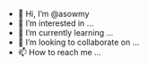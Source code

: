 - 👋 Hi, I’m @asowmy
- 👀 I’m interested in ...
- 🌱 I’m currently learning ...
- 💞️ I’m looking to collaborate on ...
- 📫 How to reach me ...

<!---
asowmy/asowmy is a ✨ special ✨ repository because its `README.md` (this file) appears on your GitHub profile.
You can click the Preview link to take a look at your changes.
--->

